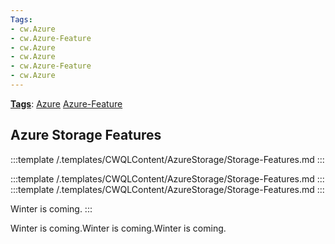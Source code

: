 ```yaml
---
Tags:
- cw.Azure
- cw.Azure-Feature
- cw.Azure
- cw.Azure
- cw.Azure-Feature
- cw.Azure
---
```

[**Tags**](/Tags): [Azure](/Tags/Azure)  [Azure-Feature](/Tags/Azure%2DFeature) 

## Azure Storage Features

:::template /.templates/CWQLContent/AzureStorage/Storage-Features.md
:::



:::template /.templates/CWQLContent/AzureStorage/Storage-Features.md
:::
:::template /.templates/CWQLContent/AzureStorage/Storage-Features.md
:::

Winter is coming.
:::

Winter is coming.Winter is coming.Winter is coming.

